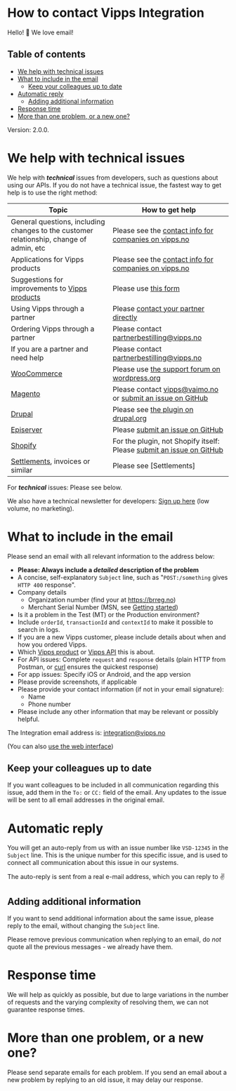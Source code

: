 # How to contact Vipps Integration

Hello! 👋 We love email!

## Table of contents

- [We help with technical issues](#we-help-with-technical-issues)
- [What to include in the email](#what-to-include-in-the-email)
  * [Keep your colleagues up to date](#keep-your-colleagues-up-to-date)
- [Automatic reply](#automatic-reply)
  * [Adding additional information](#adding-additional-information)
- [Response time](#response-time)
- [More than one problem, or a new one?](#more-than-one-problem--or-a-new-one-)

Version: 2.0.0.

# We help with technical issues

We help with _**technical**_ issues from developers, such as questions about using our APIs.
If you do not have a technical issue, the fastest way to get help is to use the right method:

| Topic               | How to get help |
| ------------------- | --------------- |
| General questions, including changes to the customer relationship, change of admin, etc   | Please see the [contact info for companies on vipps.no](https://www.vipps.no/kontakt-oss/bedrift/) |
| Applications for Vipps products | Please see the [contact info for companies on vipps.no](https://www.vipps.no/kontakt-oss/bedrift/) |
| Suggestions for improvements to [Vipps products](https://www.vipps.no/produkter-og-tjenester/bedrift/) | Please use [this form](https://www.vipps.no/kontakt-oss/bedrift/) |
| Using Vipps through a partner | Please [contact your partner directly](https://www.vipps.no/produkter-og-tjenester/bedrift/ta-betalt-paa-nett/ta-betalt-paa-nett/#kom-i-gang-med-vipps-pa-nett-category-3) |
| Ordering Vipps through a partner | Please contact partnerbestilling@vipps.no |
| If you are a partner and need help | Please contact partnerbestilling@vipps.no  |
| [WooCommerce](https://www.vipps.no/produkter-og-tjenester/bedrift/ta-betalt-paa-nett/ta-betalt-paa-nett/woocommerce/) | Please use [the support forum on wordpress.org](https://wordpress.org/support/plugin/woo-vipps/) |
| [Magento](https://www.vipps.no/produkter-og-tjenester/bedrift/ta-betalt-paa-nett/ta-betalt-paa-nett/magento/) | Please contact vipps@vaimo.no or [submit an issue on GitHub](https://github.com/vippsas/vipps-magento) |
| [Drupal](https://www.drupal.org/project/commerce_vipps) | Please see [the plugin on drupal.org](https://www.drupal.org/project/commerce_vipps) |
| [Episerver](https://github.com/vippsas/vipps-episerver) | Please [submit an issue on GitHub](https://github.com/vippsas/vipps-episerver) |
| [Shopify](https://www.vipps.no/produkter-og-tjenester/bedrift/ta-betalt-paa-nett/ta-betalt-paa-nett/shopify/) | For the plugin, not Shopify itself: Please [submit an issue on GitHub](https://github.com/vippsas/vipps-shopify) |
| [Settlements](https://github.com/vippsas/vipps-developers/tree/master/settlements), invoices or similar | Please see [Settlements] |

For _**technical**_ issues: Please see below.

We also have a technical newsletter for developers:
[Sign up here](https://cloud.hei.vipps.no/utv) (low volume, no marketing).

# What to include in the email

Please send an email with all relevant information to the address below:

* **Please: Always include a _detailed_ description of the problem**
* A concise, self-explanatory `Subject` line, such as "`POST:/something` gives `HTTP 400` response".
* Company details
  - Organization number (find your at https://brreg.no)
  - Merchant Serial Number (MSN, see [Getting started](vipps-developer-portal-getting-started.md))
* Is it a problem in the Test (MT) or the Production environment?
* Include `orderId`, `transactionId` and `contextId` to make it possible to search in logs.
* If you are a new Vipps customer, please include details about when and how you ordered Vipps.
* Which [Vipps product](https://www.vipps.no/produkter-og-tjenester/bedrift/) or [Vipps API](https://github.com/vippsas) this is about.
* For API issues: Complete `request` and `response` details (plain HTTP from Postman, or [curl](https://curl.haxx.se) ensures the quickest response)
* For app issues: Specify iOS or Android, and the app version
* Please provide screenshots, if applicable
* Please provide your contact information (if not in your email signature):
  - Name
  - Phone number
* Please include any other information that may be relevant or possibly helpful.

The Integration email address is: integration@vipps.no

(You can also [use the web interface](https://vippsas.atlassian.net/servicedesk/customer/portal/2))

## Keep your colleagues up to date

If you want colleagues to be included in all communication regarding this issue,
add them in the `To:` or `CC:` field of the email. Any updates to the issue will be
sent to all email addresses in the original email.

# Automatic reply

You will get an auto-reply from us with an issue number like `VSD-12345` in the `Subject` line.
This is the unique number for this specific issue, and is used to connect all communication
about this issue in our systems.

The auto-reply is sent from a real e-mail address, which you can reply to ✌️

## Adding additional information

If you want to send additional information about the same issue,
please reply to the email, without changing the `Subject` line.

Please remove previous communication when replying to an email, do _not_ quote
all the previous messages - we already have them.

# Response time

We will help as quickly as possible, but due to large variations in the number
of requests and the varying complexity of resolving them, we can not guarantee response times.

# More than one problem, or a new one?

Please send separate emails for each problem. If you send an email about a
new problem by replying to an old issue, it may delay our response.
